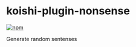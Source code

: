 # koishi-plugin-nonsense

[![npm](https://img.shields.io/npm/v/koishi-plugin-nonsense?style=flat-square)](https://www.npmjs.com/package/koishi-plugin-nonsense)

Generate random sentenses
